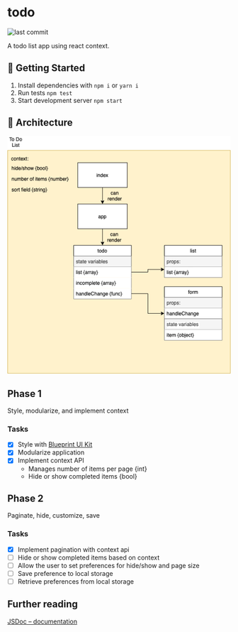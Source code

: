 # todo

![last commit](https://img.shields.io/github/last-commit/CullenSharp/todo)

A todo list app using react context.

## 🚀 Getting Started

1. Install dependencies with `npm i` or `yarn i`
2. Run tests `npm test`
3. Start development server `npm start`

## 🏢 Architecture

![UML](todoList.png)

## Phase 1

Style, modularize, and implement context

### Tasks

- [X] Style with [Blueprint UI Kit](https://blueprintjs.com/docs/#blueprint)
- [x] Modularize application
- [x] Implement context API
  - Manages number of items per page {int}
  - Hide or show completed items {bool}

## Phase 2

Paginate, hide, customize, save

### Tasks

- [x] Implement pagination with context api
- [ ] Hide or show completed items based on context
- [ ] Allow the user to set preferences for hide/show and page size
- [ ] Save preference to local storage
- [ ] Retrieve preferences from local storage

## Further reading

[JSDoc – documentation](https://jsdoc.app/)
